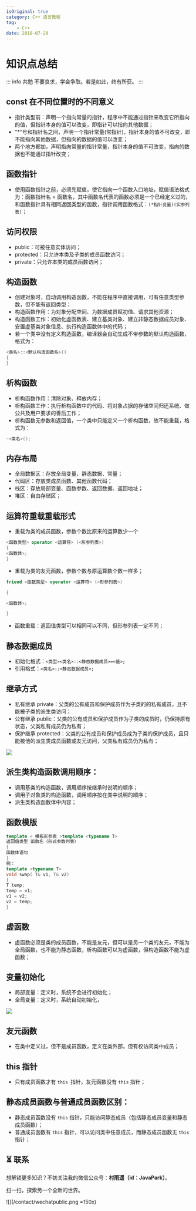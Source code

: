 ```yaml
---
isOriginal: true
category: C++ 语言教程
tag:
    - C++
date: 2018-07-20
---
```


# 知识点总结

::: info 共勉
不要哀求，学会争取。若是如此，终有所获。
:::

## const 在不同位置时的不同意义

- 指针类型前：声明一个指向常量的指针，程序中不能通过指针来改变它所指向的值，但指针本身的值可以改变，即指针可以指向其他数据；
- \"*"号和指针名之间，声明一个指针常量(常指针)，指针本身的值不可改变，即不能指向其他数据，但指向的数据的值可以改变；
- 两个地方都加，声明指向常量的指针常量，指针本身的值不可改变，指向的数据也不能通过指针改变；

## 函数指针

- 使用函数指针之前，必须先赋值，使它指向一个函数入口地址，赋值语法格式为：函数指针名 = 函数名，其中函数名代表的函数必须是一个已经定义过的，和函数指针具有相同返回类型的函数，指针调用函数格式：`(*指针变量)(实参列表)`；

## 访问权限

- public：可被任意实体访问；
- protected：只允许本类及子类的成员函数访问；
- private：只允许本类的成员函数访问；

## 构造函数

- 创建对象时，自动调用构造函数，不能在程序中直接调用，可有任意类型参数，但不能有返回类型；
- 构造函数作用：为对象分配空间、为数据成员赋初值、请求其他资源；
- 构造函数工作：初始化虚函数表、建立基类对象、建立非静态数据成员对象、安置虚基类对象信息、执行构造函数体中的代码；
- 若一个类中没有定义构造函数，编译器会自动生成不带参数的默认构造函数，格式为：

```c++
<类名>::<默认构造函数名>()
{
}
```

## 析构函数

- 析构函数作用：清除对象、释放内存；
- 析构函数工作：执行析构函数中的代码、将对象占据的存储空间归还系统、做公共及用户要求的善后工作；
- 析构函数无参数和返回值，一个类中只能定义一个析构函数，故不能重载，格式为：

```c++
~<类名>();
```

## 内存布局

- 全局数据区：存放全局变量、静态数据、常量；
- 代码区：存放类成员函数、其他函数代码；
- 栈区：存放局部变量、函数参数、返回数据、返回地址；
- 堆区：自由存储区；

## 运算符重载重载形式

- 重载为类的成员函数，参数个数比原来的运算数少一个

```c++
<函数类型> operator <运算符> (<形参列表>)
{
<函数体>;
}
```

- 重载为类的友元函数，参数个数与原运算数个数一样多；

```c++
friend <函数类型> operator <运算符> (<形参列表>)

{

<函数体>;

}
```

- 函数重载：返回值类型可以相同可以不同，但形参列表一定不同；

## 静态数据成员

- 初始化格式：```<类型><类名>::<静态数据成员>=<值>;```
- 引用格式：```<类名>::<静态数据成员>;```

## 继承方式

- 私有继承 private：父类的公有成员和保护成员作为子类的的私有成员，且不能被子类的派生类访问；
- 公有继承 public：父类的公有成员和保护成员作为子类的成员时，仍保持原有状态，父类私有成员仍为私有；
- 保护继承 protected：父类的公有成员和保护成员成为子类的保护成员，且只能被他的派生类成员函数或友元访问，父类私有成员仍为私有；

![](assets/format,png.png)

## 派生类构造函数调用顺序：

- 调用基类的构造函数，调用顺序按继承时说明的顺序；
- 调用子对象类的构造函数，调用顺序按在类中说明的顺序；
- 派生类构造函数体中内容；

## 函数模版

```C++
template < 模板形参表 >template <typename T>
返回值类型 函数名（形式参数列表）
{
函数体语句
}
例：
template <typename T>
void swap( T& v1, T& v2)
{
T temp;
temp = v1;
v1 = v2;
v2 = temp;
}
```

## 虚函数

- 虚函数必须是类的成员函数，不能是友元，但可以是另一个类的友元，不能为全局函数，也不能为静态函数，析构函数可以为虚函数，但构造函数不能为虚函数；

## 变量初始化

- 局部变量：定义时，系统不会进行初始化；
- 全局变量：定义时，系统自动初始化，

![](assets/format,png-1695857270321-3.png)

## 友元函数

- 在类中定义过，但不是成员函数，定义在类外部，但有权访问类中成员；

## this 指针

- 只有成员函数才有 `this `指针，友元函数没有 `this` 指针；

## 静态成员函数与普通成员函数区别：

- 静态成员函数没有 `this` 指针，只能访问静态成员（包括静态成员变量和静态成员函数）；
- 普通成员函数有 `this` 指针，可以访问类中任意成员，而静态成员函数无 `this `指针； 


## ⏳ 联系

想解锁更多知识？不妨关注我的微信公众号：**村雨遥（id：JavaPark）**。

扫一扫，探索另一个全新的世界。

![](/contact/wechatpublic.png =150x)

<Share colorful />

